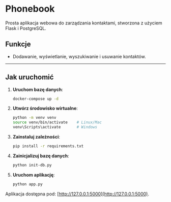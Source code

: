 # Phonebook

Prosta aplikacja webowa do zarządzania kontaktami, stworzona z użyciem Flask i PostgreSQL.

## Funkcje
- Dodawanie, wyświetlanie, wyszukiwanie i usuwanie kontaktów.

---

## Jak uruchomić

1. **Uruchom bazę danych**:
   ```bash
   docker-compose up -d
   ```

2. **Utwórz środowisko wirtualne**:
   ```bash
   python -m venv venv
   source venv/bin/activate    # Linux/Mac
   venv\Scripts\activate       # Windows
   ```

3. **Zainstaluj zależności**:
   ```bash
   pip install -r requirements.txt
   ```

4. **Zainicjalizuj bazę danych**:
   ```bash
   python init-db.py
   ```

5. **Uruchom aplikację**:
   ```bash
   python app.py
   ```

Aplikacja dostępna pod: [http://127.0.0.1:5000](http://127.0.0.1:5000).